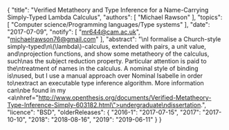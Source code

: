 {
    "title": "Verified Metatheory and Type Inference for a Name-Carrying Simply-Typed Lambda Calculus",
    "authors": [
        "Michael Rawson"
    ],
    "topics": [
        "Computer science/Programming languages/Type systems"
    ],
    "date": "2017-07-09",
    "notify": [
        "mr644@cam.ac.uk",
        "michaelrawson76@gmail.com"
    ],
    "abstract": "\nI formalise a Church-style simply-typed\n\\(\\lambda\\)-calculus, extended with pairs, a unit value, and\nprojection functions, and show some metatheory of the calculus, such\nas the subject reduction property. Particular attention is paid to the\ntreatment of names in the calculus. A nominal style of binding is\nused, but I use a manual approach over Nominal Isabelle in order to\nextract an executable type inference algorithm. More information can\nbe found in my <a\nhref=\"http://www.openthesis.org/documents/Verified-Metatheory-Type-Inference-Simply-603182.html\">undergraduate\ndissertation</a>.",
    "licence": "BSD",
    "olderReleases": {
        "2016-1": "2017-07-15",
        "2017": "2017-10-10",
        "2018": "2018-08-16",
        "2019": "2019-06-11"
    }
}